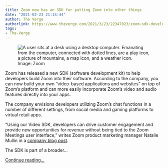 ```yaml
---
title: Zoom now has an SDK for putting Zoom into other things
date: "2021-03-23 21:14:44"
author: The Verge
authorlink: https://www.theverge.com/2021/3/23/22347023/zoom-sdk-developers-announced-apps-audio-video-features-software
tags:
- The-Verge
---
```

<figure>
      <img alt="A user sits at a desk using a desktop computer. Emanating from the computer, connected with dotted lines, are a play icon, a picture of mountains, a map icon, and a weather icon." src="https://cdn.vox-cdn.com/thumbor/hAQSsaUFWUR8yRl_RJOaV3sX_tk=/192x0:1629x958/1310x873/cdn.vox-cdn.com/uploads/chorus_image/image/69014311/Video_SDK_Image.0.png" />
        <figcaption>Image: Zoom</figcaption>
    </figure>

  <p id="sjiSEC">Zoom has released a new SDK (software development kit) to help developers build Zoom into their software. According to the company, you can now build your own “video-based applications and websites” on top of Zoom’s platform and can more easily incorporate Zoom’s video and audio features directly into your apps. </p>
<p id="rxucl1">The company envisions developers utilizing Zoom’s chat functions in a number of different settings, from social media and gaming platforms to virtual retail apps. </p>
<p id="t8lnbH">“Using our Video SDK, developers can drive customer engagement and provide new opportunities for revenue without being tied to the Zoom Meetings user interface,” writes Zoom product marketing manager Natalie Mullin in a <a href="https://blog.zoom.us/bring-industry-leading-video-to-your-application-with-zooms-video-sdk/">company blog post</a>. </p>
<p id="Jw0h5J">The SDK is part of a broader...</p>
  <p>
    <a href="https://www.theverge.com/2021/3/23/22347023/zoom-sdk-developers-announced-apps-audio-video-features-software">Continue reading&hellip;</a>
  </p>